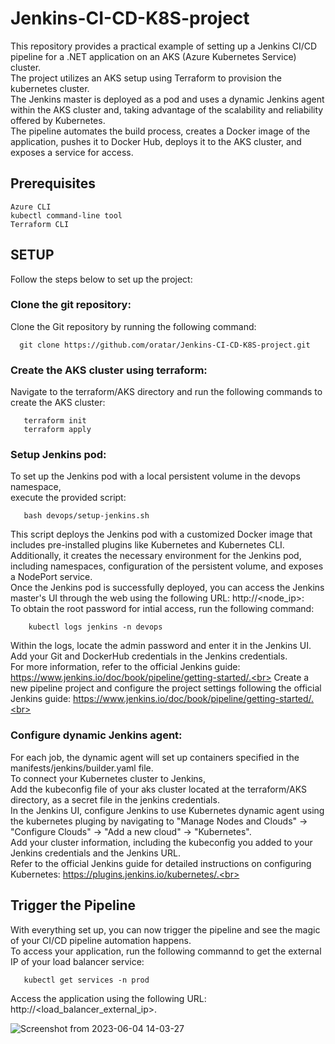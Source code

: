 # Jenkins-CI-CD-K8S-project

This repository provides a practical example of setting up a Jenkins CI/CD pipeline for a .NET application on an AKS (Azure Kubernetes Service) cluster.<br>
The project utilizes an AKS setup using Terraform to provision the kubernetes cluster.<br> 
The Jenkins master is deployed as a pod and uses a dynamic Jenkins agent within the AKS cluster and, taking advantage of the scalability and reliability offered by Kubernetes.<br> 
The pipeline automates the build process, creates a Docker image of the application, pushes it to Docker Hub, deploys it to the AKS cluster, and exposes a service for access.<br>


## Prerequisites
    Azure CLI
    kubectl command-line tool
    Terraform CLI 


## SETUP
   Follow the steps below to set up the project:
   
   
### Clone the git repository:
   Clone the Git repository by running the following command:
   ```
     git clone https://github.com/oratar/Jenkins-CI-CD-K8S-project.git
   ```
   
   
### Create the AKS cluster using terraform:
Navigate to the terraform/AKS directory and run the following commands to create the AKS cluster: 
```
   terraform init 
   terraform apply 
```


### Setup Jenkins pod:
To set up the Jenkins pod with a local persistent volume in the devops namespace,<br>
execute the provided script: 
```
   bash devops/setup-jenkins.sh
```
This script deploys the Jenkins pod with a customized Docker image that includes pre-installed plugins like Kubernetes and Kubernetes CLI.<br>
Additionally, it creates the necessary environment for the Jenkins pod, including namespaces, configuration of the persistent volume, and exposes a NodePort service.<br>
Once the Jenkins pod is successfully deployed, you can access the Jenkins master's UI through the web using the following URL: http://<node_ip>:<nodeport> <br>
To obtain the root password for intial access, run the following command:<br> 
```
    kubectl logs jenkins -n devops
```
Within the logs, locate the admin password and enter it in the Jenkins UI.<br>
Add your Git and DockerHub credentials in the Jenkins credentials.<br>
For more information, refer to the official Jenkins guide: https://www.jenkins.io/doc/book/pipeline/getting-started/.<br>
Create a new pipeline project and configure the project settings following the official Jenkins guide: https://www.jenkins.io/doc/book/pipeline/getting-started/.<br>

    
### Configure dynamic Jenkins agent:
For each job, the dynamic agent will set up containers specified in the manifests/jenkins/builder.yaml file.<br> 
To connect your Kubernetes cluster to Jenkins,<br>
Add the kubeconfig file of your aks cluster located at the terraform/AKS directory, as a secret file in the jenkins credentials.<br> 
In the Jenkins UI, configure Jenkins to use Kubernetes dynamic agent using the kubernetes pluging by navigating to "Manage Nodes and Clouds" -> "Configure Clouds" -> "Add a new cloud" -> "Kubernetes".<br> 
Add your cluster information, including the kubeconfig you added to your Jenkins credentials and the Jenkins URL.<br> 
Refer to the official Jenkins guide for detailed instructions on configuring Kubernetes: https://plugins.jenkins.io/kubernetes/.<br> 

    
## Trigger the Pipeline
    
With everything set up, you can now trigger the pipeline and see the magic of your CI/CD pipeline automation happens.<br> 
To access your application, run the following commannd to get the external IP of your load balancer service:<br> 
```
   kubectl get services -n prod
```
Access the application using the following URL: http://<load_balancer_external_ip>.<br> 
    
    
![Screenshot from 2023-06-04 14-03-27](https://github.com/oratar/Jenkins-CI-CD-K8S-project/assets/121873526/4eaefc68-96f1-4a5f-a640-108a64105638)
